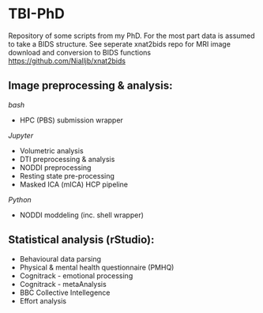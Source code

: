 # TBI-PhD
Repository of some scripts from my PhD. For the most part data is assumed to take a BIDS structure. 
See seperate xnat2bids repo for MRI image download and conversion to BIDS functions
https://github.com/Nialljb/xnat2bids

## Image preprocessing & analysis:

_bash_  
- HPC (PBS) submission wrapper  

_Jupyter_  
- Volumetric analysis  
- DTI preprocessing & analysis  
- NODDI preprocessing  
- Resting state pre-processing  
- Masked ICA (mICA) HCP pipeline

_Python_  
- NODDI moddeling (inc. shell wrapper)

## Statistical analysis (rStudio):

- Behavioural data parsing  
- Physical & mental health questionnaire (PMHQ)  
- Cognitrack - emotional processing  
- Cognitrack - metaAnalysis   
- BBC Collective Intellegence  
- Effort analysis  
